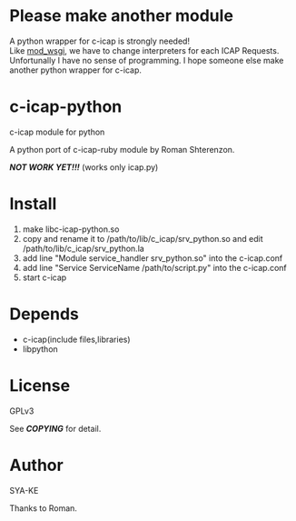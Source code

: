 Please make another module
=============
A python wrapper for c-icap is strongly needed!  
Like [mod\_wsgi](http://code.google.com/p/modwsgi/), we have to change interpreters for each ICAP Requests.  
Unfortunally I have no sense of programming. I hope someone else make another python wrapper for c-icap.

c-icap-python
=============

c-icap module for python 
 
A python port of c-icap-ruby module by Roman Shterenzon. 

***NOT WORK YET!!!***
(works only icap.py)

Install
=============
1. make libc-icap-python.so
2. copy and rename it to /path/to/lib/c_icap/srv_python.so and edit /path/to/lib/c_icap/srv_python.la 
3. add line "Module service_handler srv_python.so" into the c-icap.conf
4. add line "Service ServiceName /path/to/script.py" into the c-icap.conf
5. start c-icap

Depends
=============
- c-icap(include files,libraries)
- libpython

License
=============
GPLv3

See ***COPYING*** for detail.

Author
=============
SYA-KE 
 
Thanks to Roman.
